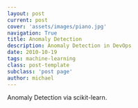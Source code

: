 ```yaml
---
layout: post
current: post
cover: 'assets/images/piano.jpg'
navigation: True
title: Anomaly Detection
description: Anomaly Detection in DevOps
date: 2010-10-19
tags: machine-learning
class: post-template
subclass: 'post page'
author: michael
---
```


Anomaly Detection via scikit-learn.


